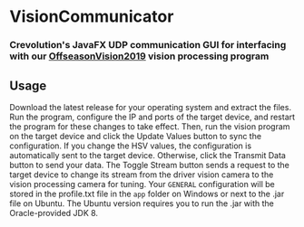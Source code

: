 # VisionCommunicator

### Crevolution's JavaFX UDP communication GUI for interfacing with our [OffseasonVision2019](https://github.com/CrevolutionRoboticsProgramming/OffseasonVision2019) vision processing program

## Usage

Download the latest release for your operating system and extract the files. Run the program, configure the IP and ports of the target device, and restart the program for these changes to take effect. Then, run the vision program on the target device and click the Update Values button to sync the configuration. If you change the HSV values, the configuration is automatically sent to the target device. Otherwise, click the Transmit Data button to send your data. The Toggle Stream button sends a request to the target device to change its stream from the driver vision camera to the vision processing camera for tuning. Your ```GENERAL``` configuration will be stored in the profile.txt file in the ```app``` folder on Windows or next to the .jar file on Ubuntu. The Ubuntu version requires you to run the .jar with the Oracle-provided JDK 8.
